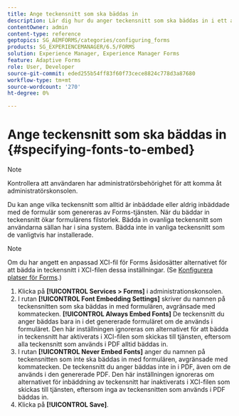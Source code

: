 ```yaml
---
title: Ange teckensnitt som ska bäddas in
description: Lär dig hur du anger teckensnitt som ska bäddas in i ett anpassat formulär. Du kan ange vilka teckensnitt som är inbäddade eller aldrig inbäddade med formulär som genereras av Forms-tjänsten.
contentOwner: admin
content-type: reference
geptopics: SG_AEMFORMS/categories/configuring_forms
products: SG_EXPERIENCEMANAGER/6.5/FORMS
solution: Experience Manager, Experience Manager Forms
feature: Adaptive Forms
role: User, Developer
source-git-commit: eded255b54ff83f60f73cece8824c778d3a87680
workflow-type: tm+mt
source-wordcount: '270'
ht-degree: 0%

---
```


# Ange teckensnitt som ska bäddas in {#specifying-fonts-to-embed}

>[!NOTE]
> 
> Kontrollera att användaren har administratörsbehörighet för att komma åt administratörskonsolen.

Du kan ange vilka teckensnitt som alltid är inbäddade eller aldrig inbäddade med de formulär som genereras av Forms-tjänsten. När du bäddar in teckensnitt ökar formulärens filstorlek. Bädda in ovanliga teckensnitt som användarna sällan har i sina system. Bädda inte in vanliga teckensnitt som de vanligtvis har installerade.

>[!NOTE]
>
>Om du har angett en anpassad XCI-fil för Forms åsidosätter alternativet för att bädda in teckensnitt i XCI-filen dessa inställningar. (Se [Konfigurera platser för Forms](/help/forms/using/admin-help/configuring-locations-forms.md#configuring-locations-for-forms).)

1. Klicka på **[!UICONTROL Services > Forms]** i administrationskonsolen.
1. I rutan **[!UICONTROL Font Embedding Settings]** skriver du namnen på teckensnitten som ska bäddas in med formulären, avgränsade med kommatecken. **[!UICONTROL Always Embed Fonts]** De teckensnitt du anger bäddas bara in i det genererade formuläret om de används i formuläret. Den här inställningen ignoreras om alternativet för att bädda in teckensnitt har aktiverats i XCI-filen som skickas till tjänsten, eftersom alla teckensnitt som används i PDF alltid bäddas in.
1. I rutan **[!UICONTROL Never Embed Fonts]** anger du namnen på teckensnitten som inte ska bäddas in med formulären, avgränsade med kommatecken. De teckensnitt du anger bäddas inte in i PDF, även om de används i den genererade PDF. Den här inställningen ignoreras om alternativet för inbäddning av teckensnitt har inaktiverats i XCI-filen som skickas till tjänsten, eftersom inga av teckensnitten som används i PDF bäddas in.
1. Klicka på **[!UICONTROL Save]**.
